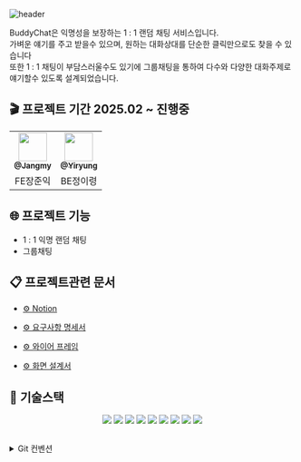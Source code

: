 ![header](https://capsule-render.vercel.app/api?type=waving&color=3578FF&height=150&section=footer&text=BuddyChat&fontAlign=50&fontAlignY=75&fontColor=F5F8FF&fontSize=35&descAlign=92&descAlignY=7&descSize=102)

BuddyChat은 익명성을 보장하는 1 : 1 랜덤 채팅 서비스입니다.\
가벼운 얘기를 주고 받을수 있으며, 원하는 대화상대를 단순한 클릭만으로도 찾을 수 있습니다\
또한 1 : 1 채팅이 부담스러울수도 있기에 그룹채팅을 통하여 다수와 다양한 대화주제로 얘기할수 있도록 설계되었습니다.

## 🎬 프로젝트 기간 2025.02 ~ 진행중
<div align=center>
<table>
    <tr>
     <td align="center"><a href="https://github.com/JangIkIk?tab=repositories"><img src=https://avatars.githubusercontent.com/u/108041161?v=4 width="50px;" alt=""/><br /><sub><b>@Jangmy</b></sub></a><br /></td>
     <td align="center"><a href="https://github.com/JungYiryung"><img src=https://avatars.githubusercontent.com/u/164003123?v=4 width="50px;" alt=""/><br /><sub><b>@Yiryung</b></sub></a><br /></td>
    </tr>
    <td align="center">FE장준익</td>
    <td align="center">BE정이령</td>
</tr>
</table>
</div>

## 🌐 프로젝트 기능
- 1 : 1 익명 랜덤 채팅
- 그룹채팅

## 📋 프로젝트관련 문서
- [⚙️ Notion](https://www.notion.so/HeyBuddyChat-17cb3a2b40a880dea0b1dbaca904bea8)
  
- [⚙️ 요구사항 명세서](https://docs.google.com/spreadsheets/d/1ZqMf6lAgDcp9zA3Utw_zNsInkU16-qg06S7pnyWVMJw/preview?gid=0#gid=0)
  
- [⚙️ 와이어 프레임](https://www.figma.com/design/Rtv4rCW2buUekJj14NwFZc/HeyBuddyChat?node-id=0-1&p=f&t=t4zykxyJrPcS1oGP-0)
  
- [⚙️ 화면 설계서](https://www.figma.com/design/Rtv4rCW2buUekJj14NwFZc/HeyBuddyChat?node-id=6-158&p=f&t=t4zykxyJrPcS1oGP-0)

## 💪 기술스택
<div align=center> 
<img src="https://img.shields.io/badge/React-61DAFB?style=for-the-badge&logo=react&logoColor=black">
<img src="https://img.shields.io/badge/TypeScript-007ACC?style=for-the-badge&logo=typescript&logoColor=white">
<img src="https://img.shields.io/badge/socket.io-010101?style=for-the-badge&logo=socket.io&logoColor=white">
<img src="https://img.shields.io/badge/TailwindCSS-06B6D4?style=for-the-badge&logo=tailwindcss&logoColor=black">
<img src="https://img.shields.io/badge/react--router--dom-CA4245?style=for-the-badge&logo=react-router&logoColor=white">
<img src="https://img.shields.io/badge/react--cookie-61DAFB?style=for-the-badge&logo=react&logoColor=black">
<img src="https://img.shields.io/badge/zod-5E8D48?style=for-the-badge&logo=zod&logoColor=white">
<img src="https://img.shields.io/badge/vite-646CFF?style=for-the-badge&logo=vite&logoColor=white">
<img src="https://img.shields.io/badge/react--query-FF4154?style=for-the-badge&logo=react-query&logoColor=white">
 </div>
 

 ##
 <details>
  <summary>Git 컨벤션</summary>

```bash
(default): $ git commit -m 'Feat : 커밋메세지'  
(issues) : $ git commit -m '**#1 -Feat : 커밋메세지'
```
| 타입 | 설명 |
| --- | --- |
| Feat | 새로운 기능 추가 |
| Style | CSS 등 사용자 UI 디자인 변경 |
| Refactor | 코드 리팩터링 |
| Fix | 버그 수정 |
| Chore | 빌드, 패키지, 파일업로드, 문서수정 |
| Test | 테스트 코드, 리팩터링 테스트 코드 추가|
| Comment | 주석 추가, 변경, 삭제 |
| Rename | 파일,폴더명을 수정, 옮기는 작업 |
| Remove | 파일,폴더 삭제 |
</details>

